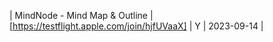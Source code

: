 | MindNode - Mind Map &amp; Outline | [https://testflight.apple.com/join/hjfUVaaX] | Y | 2023-09-14 |
